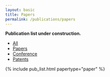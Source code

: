 ```yaml
---
layout: basic
title: Papers
permalink: /publications/papers
---
```


**Publication list under construction.** 

<div class="tabs">
  <ul class="list-nomargin no-deco no-list-deco">
    <li><a href="{{ site.baseurl }}/publications/">All</a></li>
    <li class="is-active"><a href="{{ site.baseurl }}/publications/papers">Papers</a></li>
    <li><a href="{{ site.baseurl }}/publications/conference">Conference</a></li>
    <li><a href="{{ site.baseurl }}/publications/patents">Patents</a></li>
  </ul>
</div>

{% include pub_list.html papertype="paper" %}